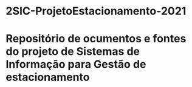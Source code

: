 # 2SIC-ProjetoEstacionamento-2021
# Repositório de ocumentos  e fontes do projeto de Sistemas de Informação para Gestão de estacionamento
